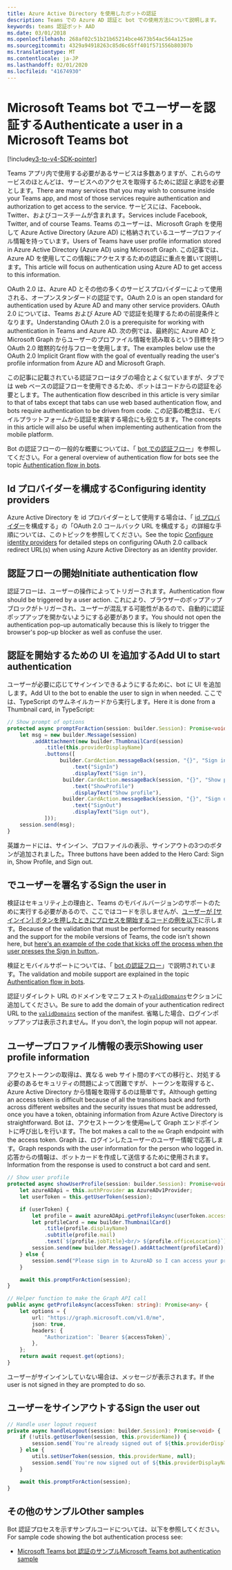```yaml
---
title: Azure Active Directory を使用したボットの認証
description: Teams での Azure AD 認証と bot での使用方法について説明します。
keywords: teams 認証ボット AAD
ms.date: 03/01/2018
ms.openlocfilehash: 268af02c51b21b65214bce4673b54ac564a125ae
ms.sourcegitcommit: 4329a94918263c85d6c65ff401f571556b80307b
ms.translationtype: MT
ms.contentlocale: ja-JP
ms.lasthandoff: 02/01/2020
ms.locfileid: "41674930"
---
```

# <a name="authenticate-a-user-in-a-microsoft-teams-bot"></a><span data-ttu-id="89b37-104">Microsoft Teams bot でユーザーを認証する</span><span class="sxs-lookup"><span data-stu-id="89b37-104">Authenticate a user in a Microsoft Teams bot</span></span>

[!include[v3-to-v4-SDK-pointer](~/includes/v3-to-v4-pointer-bots.md)]

<span data-ttu-id="89b37-105">Teams アプリ内で使用する必要があるサービスは多数ありますが、これらのサービスのほとんどは、サービスへのアクセスを取得するために認証と承認を必要とします。</span><span class="sxs-lookup"><span data-stu-id="89b37-105">There are many services that you may wish to consume inside your Teams app, and most of those services require authentication and authorization to get access to the service.</span></span> <span data-ttu-id="89b37-106">サービスには、Facebook、Twitter、およびコースチームが含まれます。</span><span class="sxs-lookup"><span data-stu-id="89b37-106">Services include Facebook, Twitter, and of course Teams.</span></span> <span data-ttu-id="89b37-107">Teams のユーザーは、Microsoft Graph を使用して Azure Active Directory (Azure AD) に格納されているユーザープロファイル情報を持っています。</span><span class="sxs-lookup"><span data-stu-id="89b37-107">Users of Teams have user profile information stored in Azure Active Directory (Azure AD) using Microsoft Graph.</span></span> <span data-ttu-id="89b37-108">この記事では、Azure AD を使用してこの情報にアクセスするための認証に重点を置いて説明します。</span><span class="sxs-lookup"><span data-stu-id="89b37-108">This article will focus on authentication using Azure AD to get access to this information.</span></span>

<span data-ttu-id="89b37-109">OAuth 2.0 は、Azure AD とその他の多くのサービスプロバイダーによって使用される、オープンスタンダードの認証です。</span><span class="sxs-lookup"><span data-stu-id="89b37-109">OAuth 2.0 is an open standard for authentication used by Azure AD and many other service providers.</span></span> <span data-ttu-id="89b37-110">OAuth 2.0 については、Teams および Azure AD で認証を処理するための前提条件となります。</span><span class="sxs-lookup"><span data-stu-id="89b37-110">Understanding OAuth 2.0 is a prerequisite for working with authentication in Teams and Azure AD.</span></span> <span data-ttu-id="89b37-111">次の例では、最終的に Azure AD と Microsoft Graph からユーザーのプロファイル情報を読み取るという目標を持つ OAuth 2.0 暗黙的な付与フローを使用します。</span><span class="sxs-lookup"><span data-stu-id="89b37-111">The examples below use the OAuth 2.0 Implicit Grant flow with the goal of eventually reading the user's profile information from Azure AD and Microsoft Graph.</span></span>

<span data-ttu-id="89b37-112">この記事に記載されている認証フローはタブの場合とよく似ていますが、タブでは web ベースの認証フローを使用できるため、ボットはコードからの認証を必要とします。</span><span class="sxs-lookup"><span data-stu-id="89b37-112">The authentication flow described in this article is very similar to that of tabs except that tabs can use web based authentication flow, and bots require authentication to be driven from code.</span></span> <span data-ttu-id="89b37-113">この記事の概念は、モバイルプラットフォームから認証を実装する場合にも役立ちます。</span><span class="sxs-lookup"><span data-stu-id="89b37-113">The concepts in this article will also be useful when implementing authentication from the mobile platform.</span></span>

<span data-ttu-id="89b37-114">Bot の認証フローの一般的な概要については、「 [bot での認証フロー](~/resources/bot-v3/bot-authentication/auth-flow-bot.md)」を参照してください。</span><span class="sxs-lookup"><span data-stu-id="89b37-114">For a general overview of authentication flow for bots see the topic [Authentication flow in bots](~/resources/bot-v3/bot-authentication/auth-flow-bot.md).</span></span>

## <a name="configuring-identity-providers"></a><span data-ttu-id="89b37-115">Id プロバイダーを構成する</span><span class="sxs-lookup"><span data-stu-id="89b37-115">Configuring identity providers</span></span>

<span data-ttu-id="89b37-116">Azure Active Directory を id プロバイダーとして使用する場合は、「 [id プロバイダー](~/concepts/authentication/configure-identity-provider.md)を構成する」の「OAuth 2.0 コールバック URL を構成する」の詳細な手順については、このトピックを参照してください。</span><span class="sxs-lookup"><span data-stu-id="89b37-116">See the topic [Configure identity providers](~/concepts/authentication/configure-identity-provider.md) for detailed steps on configuring OAuth 2.0 callback redirect URL(s) when using Azure Active Directory as an identity provider.</span></span>

## <a name="initiate-authentication-flow"></a><span data-ttu-id="89b37-117">認証フローの開始</span><span class="sxs-lookup"><span data-stu-id="89b37-117">Initiate authentication flow</span></span>

<span data-ttu-id="89b37-118">認証フローは、ユーザーの操作によってトリガーされます。</span><span class="sxs-lookup"><span data-stu-id="89b37-118">Authentication flow should be triggered by a user action.</span></span> <span data-ttu-id="89b37-119">これにより、ブラウザーのポップアップブロックがトリガーされ、ユーザーが混乱する可能性があるので、自動的に認証ポップアップを開かないようにする必要があります。</span><span class="sxs-lookup"><span data-stu-id="89b37-119">You should not open the authentication pop-up automatically because this is likely to trigger the browser's pop-up blocker as well as confuse the user.</span></span>

## <a name="add-ui-to-start-authentication"></a><span data-ttu-id="89b37-120">認証を開始するための UI を追加する</span><span class="sxs-lookup"><span data-stu-id="89b37-120">Add UI to start authentication</span></span>

<span data-ttu-id="89b37-121">ユーザーが必要に応じてサインインできるようにするために、bot に UI を追加します。</span><span class="sxs-lookup"><span data-stu-id="89b37-121">Add UI to the bot to enable the user to sign in when needed.</span></span> <span data-ttu-id="89b37-122">ここでは、TypeScript のサムネイルカードから実行します。</span><span class="sxs-lookup"><span data-stu-id="89b37-122">Here it is done from a Thumbnail card, in TypeScript:</span></span>

```typescript
// Show prompt of options
protected async promptForAction(session: builder.Session): Promise<void> {
    let msg = new builder.Message(session)
        .addAttachment(new builder.ThumbnailCard(session)
            .title(this.providerDisplayName)
            .buttons([
                 builder.CardAction.messageBack(session, "{}", "Sign in")
                     .text("SignIn")
                     .displayText("Sign in"),
                  builder.CardAction.messageBack(session, "{}", "Show profile")
                     .text("ShowProfile")
                     .displayText("Show profile"),
                  builder.CardAction.messageBack(session, "{}", "Sign out")
                     .text("SignOut")
                     .displayText("Sign out"),
            ]));
    session.send(msg);
}
```

<span data-ttu-id="89b37-123">英雄カードには、サインイン、プロファイルの表示、サインアウトの3つのボタンが追加されました。</span><span class="sxs-lookup"><span data-stu-id="89b37-123">Three buttons have been added to the Hero Card: Sign in, Show Profile, and Sign out.</span></span>

## <a name="sign-the-user-in"></a><span data-ttu-id="89b37-124">でユーザーを署名する</span><span class="sxs-lookup"><span data-stu-id="89b37-124">Sign the user in</span></span>

<span data-ttu-id="89b37-125">検証はセキュリティ上の理由と、Teams のモバイルバージョンのサポートのために実行する必要があるので、ここではコードを示しませんが、[ユーザーが [サインイン] ボタンを押したときにプロセスを開始するコードの例を以下](https://github.com/OfficeDev/microsoft-teams-sample-auth-node/blob/e84020562d7c8b83f4a357a4a4d91298c5d2989d/src/dialogs/BaseIdentityDialog.ts#L154-L195)に示します。</span><span class="sxs-lookup"><span data-stu-id="89b37-125">Because of the validation that must be performed for security reasons and the support for the mobile versions of Teams, the code isn't shown here, but [here's an example of the code that kicks off the process when the user presses the Sign in button.](https://github.com/OfficeDev/microsoft-teams-sample-auth-node/blob/e84020562d7c8b83f4a357a4a4d91298c5d2989d/src/dialogs/BaseIdentityDialog.ts#L154-L195).</span></span>

<span data-ttu-id="89b37-126">検証とモバイルサポートについては、「 [bot の認証フロー](~/resources/bot-v3/bot-authentication/auth-flow-bot.md)」で説明されています。</span><span class="sxs-lookup"><span data-stu-id="89b37-126">The validation and mobile support are explained in the topic [Authentication flow in bots](~/resources/bot-v3/bot-authentication/auth-flow-bot.md).</span></span>

<span data-ttu-id="89b37-127">認証リダイレクト URL のドメインをマニフェストの[`validDomains`](~/resources/schema/manifest-schema.md#validdomains)セクションに追加してください。</span><span class="sxs-lookup"><span data-stu-id="89b37-127">Be sure to add the domain of your authentication redirect URL to the [`validDomains`](~/resources/schema/manifest-schema.md#validdomains) section of the manifest.</span></span> <span data-ttu-id="89b37-128">省略した場合、ログインポップアップは表示されません。</span><span class="sxs-lookup"><span data-stu-id="89b37-128">If you don't, the login popup will not appear.</span></span>

## <a name="showing-user-profile-information"></a><span data-ttu-id="89b37-129">ユーザープロファイル情報の表示</span><span class="sxs-lookup"><span data-stu-id="89b37-129">Showing user profile information</span></span>

<span data-ttu-id="89b37-130">アクセストークンの取得は、異なる web サイト間のすべての移行と、対処する必要のあるセキュリティの問題によって困難ですが、トークンを取得すると、Azure Active Directory から情報を取得するのは簡単です。</span><span class="sxs-lookup"><span data-stu-id="89b37-130">Although getting an access token is difficult because of all the transitions back and forth across different websites and the security issues that must be addressed, once you have a token, obtaining information from Azure Active Directory is straightforward.</span></span> <span data-ttu-id="89b37-131">Bot は、アクセストークンを使用`me`して Graph エンドポイントに呼び出しを行います。</span><span class="sxs-lookup"><span data-stu-id="89b37-131">The bot makes a call to the `me` Graph endpoint with the access token.</span></span> <span data-ttu-id="89b37-132">Graph は、ログインしたユーザーのユーザー情報で応答します。</span><span class="sxs-lookup"><span data-stu-id="89b37-132">Graph responds with the user information for the person who logged in.</span></span> <span data-ttu-id="89b37-133">応答からの情報は、ボットカードを作成して送信するために使用されます。</span><span class="sxs-lookup"><span data-stu-id="89b37-133">Information from the response is used to construct a bot card and sent.</span></span>

```typescript
// Show user profile
protected async showUserProfile(session: builder.Session): Promise<void> {
    let azureADApi = this.authProvider as AzureADv1Provider;
    let userToken = this.getUserToken(session);

    if (userToken) {
        let profile = await azureADApi.getProfileAsync(userToken.accessToken);
        let profileCard = new builder.ThumbnailCard()
            .title(profile.displayName)
            .subtitle(profile.mail)
            .text(`${profile.jobTitle}<br/> ${profile.officeLocation}`);
        session.send(new builder.Message().addAttachment(profileCard));
    } else {
        session.send("Please sign in to AzureAD so I can access your profile.");
    }

    await this.promptForAction(session);
}

// Helper function to make the Graph API call
public async getProfileAsync(accessToken: string): Promise<any> {
    let options = {
        url: "https://graph.microsoft.com/v1.0/me",
        json: true,
        headers: {
            "Authorization": `Bearer ${accessToken}`,
        },
    };
    return await request.get(options);
}
```

<span data-ttu-id="89b37-134">ユーザーがサインインしていない場合は、メッセージが表示されます。</span><span class="sxs-lookup"><span data-stu-id="89b37-134">If the user is not signed in they are prompted to do so.</span></span>

## <a name="sign-the-user-out"></a><span data-ttu-id="89b37-135">ユーザーをサインアウトする</span><span class="sxs-lookup"><span data-stu-id="89b37-135">Sign the user out</span></span>

```typescript
// Handle user logout request
private async handleLogout(session: builder.Session): Promise<void> {
    if (!utils.getUserToken(session, this.providerName)) {
        session.send(`You're already signed out of ${this.providerDisplayName}.`);
    } else {
        utils.setUserToken(session, this.providerName, null);
        session.send(`You're now signed out of ${this.providerDisplayName}.`);
    }

    await this.promptForAction(session);
}
```

## <a name="other-samples"></a><span data-ttu-id="89b37-136">その他のサンプル</span><span class="sxs-lookup"><span data-stu-id="89b37-136">Other samples</span></span>

<span data-ttu-id="89b37-137">Bot 認証プロセスを示すサンプルコードについては、以下を参照してください。</span><span class="sxs-lookup"><span data-stu-id="89b37-137">For sample code showing the bot authentication process see:</span></span>

* [<span data-ttu-id="89b37-138">Microsoft Teams bot 認証のサンプル</span><span class="sxs-lookup"><span data-stu-id="89b37-138">Microsoft Teams bot authentication sample</span></span>](https://github.com/OfficeDev/microsoft-teams-sample-auth-node)

